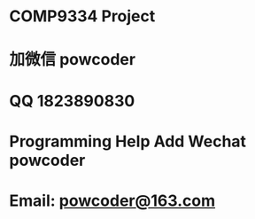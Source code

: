 # COMP9334 Project
# 加微信 powcoder

# QQ 1823890830

# Programming Help Add Wechat powcoder

# Email: powcoder@163.com

